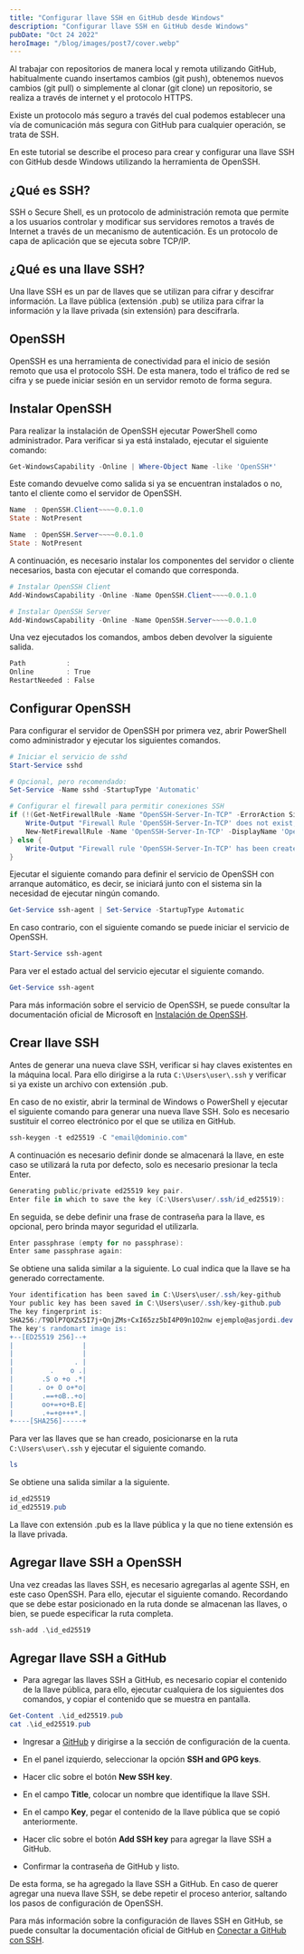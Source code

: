 ```yaml
---
title: "Configurar llave SSH en GitHub desde Windows"
description: "Configurar llave SSH en GitHub desde Windows"
pubDate: "Oct 24 2022"
heroImage: "/blog/images/post7/cover.webp"
---
```


Al trabajar con repositorios de manera local y remota utilizando GitHub, habitualmente cuando insertamos cambios (git push), obtenemos nuevos cambios (git pull) o simplemente al clonar (git clone) un repositorio, se realiza a través de internet y el protocolo HTTPS. 

Existe un protocolo más seguro a través del cual podemos establecer una vía de comunicación más segura con GitHub para cualquier operación, se trata de SSH. 

En este tutorial se describe el proceso para crear y configurar una llave SSH con GitHub desde Windows utilizando la herramienta de OpenSSH. 

## ¿Qué es SSH?

SSH o Secure Shell, es un protocolo de administración remota que permite a los usuarios controlar y modificar sus servidores remotos a través de Internet a través de un mecanismo de autenticación. Es un protocolo de capa de aplicación que se ejecuta sobre TCP/IP.

## ¿Qué es una llave SSH?

Una llave SSH es un par de llaves que se utilizan para cifrar y descifrar información. La llave pública (extensión .pub) se utiliza para cifrar la información y la llave privada (sin extensión) para descifrarla.

## OpenSSH

OpenSSH es una herramienta de conectividad para el inicio de sesión remoto que usa el protocolo SSH. De esta manera, todo el tráfico de red se cifra y se puede iniciar sesión en un servidor remoto de forma segura.

## Instalar OpenSSH

Para realizar la instalación de OpenSSH ejecutar PowerShell como administrador. Para verificar si ya está instalado, ejecutar el siguiente comando:

```powershell 
Get-WindowsCapability -Online | Where-Object Name -like 'OpenSSH*'
```

Este comando devuelve como salida si ya se encuentran instalados o no, tanto el cliente como el servidor de OpenSSH. 

```powershell
Name  : OpenSSH.Client~~~~0.0.1.0
State : NotPresent

Name  : OpenSSH.Server~~~~0.0.1.0
State : NotPresent
```

A continuación, es necesario instalar los componentes del servidor o cliente necesarios, basta con ejecutar el comando que corresponda. 

```powershell
# Instalar OpenSSH Client
Add-WindowsCapability -Online -Name OpenSSH.Client~~~~0.0.1.0

# Instalar OpenSSH Server
Add-WindowsCapability -Online -Name OpenSSH.Server~~~~0.0.1.0
```

Una vez ejecutados los comandos, ambos deben devolver la siguiente salida. 

```powershell
Path          :
Online        : True
RestartNeeded : False
```

## Configurar OpenSSH

Para configurar el servidor de OpenSSH por primera vez, abrir PowerShell como administrador y ejecutar los siguientes comandos.  

```powershell
# Iniciar el servicio de sshd
Start-Service sshd
```

```powershell
# Opcional, pero recomendado:
Set-Service -Name sshd -StartupType 'Automatic'
```

```powershell
# Configurar el firewall para permitir conexiones SSH
if (!(Get-NetFirewallRule -Name "OpenSSH-Server-In-TCP" -ErrorAction SilentlyContinue | Select-Object Name, Enabled)) {
    Write-Output "Firewall Rule 'OpenSSH-Server-In-TCP' does not exist, creating it..."
    New-NetFirewallRule -Name 'OpenSSH-Server-In-TCP' -DisplayName 'OpenSSH Server (sshd)' -Enabled True -Direction Inbound -Protocol TCP -Action Allow -LocalPort 22
} else {
    Write-Output "Firewall rule 'OpenSSH-Server-In-TCP' has been created and exists."
}
```

Ejecutar el siguiente comando para definir el servicio de OpenSSH con arranque automático, es decir, se iniciará junto con el sistema sin la necesidad de ejecutar ningún comando.   

```powershell
Get-Service ssh-agent | Set-Service -StartupType Automatic
```

En caso contrario, con el siguiente comando se puede iniciar el servicio de OpenSSH. 

```powershell
Start-Service ssh-agent
```

Para ver el estado actual del servicio ejecutar el siguiente comando.
```powershell
Get-Service ssh-agent
```

Para más información sobre el servicio de OpenSSH, se puede consultar la documentación oficial de Microsoft en [Instalación de OpenSSH](https://learn.microsoft.com/es-mx/windows-server/administration/openssh/openssh_install_firstuse?tabs=gui). 


## Crear llave SSH

Antes de generar una nueva clave SSH, verificar si hay claves existentes en la máquina local. Para ello dirigirse a la ruta `C:\Users\user\.ssh` y verificar si ya existe un archivo con extensión .pub. 

En caso de no existir, abrir la terminal de Windows o PowerShell y ejecutar el siguiente comando para generar una nueva llave SSH. Solo es necesario sustituir el correo electrónico por el que se utiliza en GitHub. 

```powershell
ssh-keygen -t ed25519 -C "email@dominio.com"
```

A continuación es necesario definir donde se almacenará la llave, en este caso se utilizará la ruta por defecto, solo es necesario presionar la tecla Enter. 

```powershell
Generating public/private ed25519 key pair.
Enter file in which to save the key (C:\Users\user/.ssh/id_ed25519):
```

En seguida, se debe definir una frase de contraseña para la llave, es opcional, pero brinda mayor seguridad el utilizarla. 

```powershell
Enter passphrase (empty for no passphrase):
Enter same passphrase again:
```

Se obtiene una salida similar a la siguiente. Lo cual indica que la llave se ha generado correctamente. 

```powershell
Your identification has been saved in C:\Users\user/.ssh/key-github
Your public key has been saved in C:\Users\user/.ssh/key-github.pub
The key fingerprint is:
SHA256:/T9DlP7QXZs5I7j+QnjZMs+CxI65zz5bI4P09n1O2nw ejemplo@asjordi.dev
The key's randomart image is:
+--[ED25519 256]--+
|                 |
|                 |
|               . |
|         .    o .|
|       .S o +o .*|
|      . o+ O o+*o|
|       .==+oB..+o|
|       oo+=+o+B.E|
|       .+=+o+++*.|
+----[SHA256]-----+
```

Para ver las llaves que se han creado, posicionarse en la ruta `C:\Users\user\.ssh` y ejecutar el siguiente comando. 

```powershell
ls
```

Se obtiene una salida similar a la siguiente. 

```powershell
id_ed25519
id_ed25519.pub
```

La llave con extensión .pub es la llave pública y la que no tiene extensión es la llave privada. 

## Agregar llave SSH a OpenSSH

Una vez creadas las llaves SSH, es necesario agregarlas al agente SSH, en este caso OpenSSH. Para ello, ejecutar el siguiente comando. Recordando que se debe estar posicionado en la ruta donde se almacenan las llaves, o bien, se puede especificar la ruta completa.  

```powershell
ssh-add .\id_ed25519
```

## Agregar llave SSH a GitHub

* Para agregar las llaves SSH a GitHub, es necesario copiar el contenido de la llave pública, para ello, ejecutar cualquiera de los siguientes dos comandos, y copiar el contenido que se muestra en pantalla.  

```powershell
Get-Content .\id_ed25519.pub
cat .\id_ed25519.pub
```

* Ingresar a [GitHub](https://github.com) y dirigirse a la sección de configuración de la cuenta.

* En el panel izquierdo, seleccionar la opción **SSH and GPG keys**.

* Hacer clic sobre el botón **New SSH key**.

* En el campo **Title**, colocar un nombre que identifique la llave SSH.

* En el campo **Key**, pegar el contenido de la llave pública que se copió anteriormente.

* Hacer clic sobre el botón **Add SSH key** para agregar la llave SSH a GitHub.

* Confirmar la contraseña de GitHub y listo.

De esta forma, se ha agregado la llave SSH a GitHub. En caso de querer agregar una nueva llave SSH, se debe repetir el proceso anterior, saltando los pasos de configuración de OpenSSH.

Para más información sobre la configuración de llaves SSH en GitHub, se puede consultar la documentación oficial de GitHub en [Conectar a GitHub con SSH](https://docs.github.com/es/authentication/connecting-to-github-with-ssh).